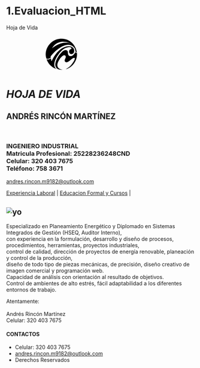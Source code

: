 # 1.Evaluacion_HTML
Hoja de Vida
<!DOCTYPE html>
<html>
  <head>
    <meta charset="utf-8">
    <meta name="viewport"content="width=device-width,user-escalable=no">
    <meta name="author"content="Andrés Rincón Martínez">
    <meta name="description"content="Hoja de Vida de Andrés Rincón Martínez">
    <title>hoja de vida curriculum vitae Resumen Curricular</title>
  </head>
  <body>
    <svg version="1.1" id="Capa_1" xmlns="http://www.w3.org/2000/svg" xmlns:xlink="http://www.w3.org/1999/xlink" x="0px" y="0px"
    	 width="300px" height="100px" viewBox="0 0 792 612" enable-background="new 0 0 792 612" xml:space="preserve">
    <circle fill="none" stroke="#FFFFFF" stroke-miterlimit="10" cx="378.535" cy="300.618" r="255.118"/>
    <path fill="none" stroke="#000000" stroke-miterlimit="10" d="M449.806,23.278"/>
    <path fill="none" stroke="#000000" stroke-miterlimit="10" d="M340.579,48.309"/>
    <path fill="none" stroke="#C85F9A" stroke-miterlimit="10" d="M284.528,417.721"/>
    <g>
    	<g>
    		<g>
    			<g>
    				<path d="M130.581,360.891C91.473,211.259,203.378,67.308,340.579,48.309c180.755-25.031,278.303,115,291.206,221.324
    					c0.191,1.577-22.91-10.3-22.91-10.3c0.297-11.736-2.547-25.004-5.791-38.029C589.25,165.758,521.521,95.005,400.501,95.499
    					C336.597,95.759,181.056,147.582,204.667,358C204.667,358,140.221,397.777,130.581,360.891z"/>
    			</g>
    		</g>
    	</g>
    	<g>
    		<g>
    			<g>
    				<path d="M200.74,338.875c60.927-77.208,101.079-108.541,153.593-143.138C543.667,71,602.762,219.712,600.418,211.873
    					C567.52,101.905,398.787,38.88,175.87,244.436C168.355,251.366,196.774,343.901,200.74,338.875z"/>
    			</g>
    		</g>
    	</g>
    	<path d="M136.483,381.422c-1.746-4.794,14.887,21.756,70.267-13.007c0,0,10.635,49.784,12.73,45.309
    		C314.388,210.993,432,175.5,484.768,170.139c59.115-6.006,81.739,20.405,90.732,32.361c4.533,6.026,9.608,14.471,11.89,29.338
    		c6.72,43.796-19.045,72.116-53.89,65.162c-4.531-0.904-11.167-1.333-20.5-14c-23.263-31.571,6-74.5,25.695-63.891
    		c1.729,0.932,23.969-45.301-52.778-32.638C433.937,195.047,387.528,222.667,328.5,306c-20.805,29.37-54.927,79.361-64,143
    		c-11.667,81.835,49.24,100.213,36.288,94.668c-4.446-1.903-26.441-8.963-54.438-24.804c0,0-7.18-2.75-31.978-22.956
    		C181.647,469.243,156,435,136.483,381.422z"/>
    	<path d="M387.5,555.736C281,555.776,269.5,486,284.528,432c15.264-54.846,50.972-110.5,77.33-140
    		c16.396-18.351,30.003-35.855,52.98-50.371C431.58,231.053,455.5,228.333,468.5,237c15.26,10.173,15.202,12.6,18.5,52.998
    		c2,24.502,22.305,38.478,30.5,40.002c43,8,71.167-29.382,89.5-63.001l25.653,11.999C646.5,402,558.5,520.5,450.023,545.579
    		C447.278,546.214,506,515.5,535.5,481c24.815-29.021,82.392-108.135,56.5-121c-18.115-9.001-67.915,39.612-93.5,57.721
    		c-47.334,33.502-66.966-0.664-66-13.221c2.5-32.5,15.86-33.924,18.303-57.721C453.5,320.5,428.765,314.095,417.5,317.5
    		c-21.5,6.5-50.969,40.39-53.226,43.479C256.5,508.5,343.333,547.998,398.663,554.953C400.048,555.127,391.94,555.734,387.5,555.736
    		z"/>
    </g>
    <linearGradient id="SVGID_1_" gradientUnits="userSpaceOnUse" x1="247.7793" y1="491.998" x2="247.7793" y2="491.998">
    	<stop  offset="0" style="stop-color:#FFFFFF"/>
    	<stop  offset="1" style="stop-color:#000000"/>
    </linearGradient>
    <path fill="url(#SVGID_1_)" stroke="#C85F9A" stroke-miterlimit="10" d="M247.779,491.998"/>
  </svg>
    <path fill="none" stroke="#C85F9A" stroke-miterlimit="10" d="M476.752,367.909"/>
    <p>
      <h1> <em> <strong> HOJA DE VIDA </strong> </em> </h1>
      <h2><strong> ANDRÉS RINCÓN MARTÍNEZ </strong></h2><br>
      <h3>INGENIERO INDUSTRIAL <br>
      Matricula Profesional: 25228236248CND <br>
      Celular: 320 403 7675 <br>
      Teléfono: 758 3671 <br></h3>
      <a href="andres.rincon.m9182@outlook.com">andres.rincon.m9182@outlook.com</a>  <br>
    </p>
    <p>
      <nav>
        <a href="html/experiencia.html">Experiencia Laboral</a> |
        <a href="html/educacion.html">Educacion Formal y Cursos</a> |
      </nav>
    </p>
    <p>
      <h2><img src="images/YO.gif" alt="yo" title="ANDRÉS RINCÓN MARTÍNEZ"></h2>
      <p>
        Especializado en Planeamiento Energético y Diplomado en Sistemas Integrados de Gestión (HSEQ, Auditor Interno), <br>
        con experiencia en la formulación, desarrollo y diseño de procesos, procedimientos, herramientas, proyectos industriales, <br>
        control de calidad, dirección de proyectos de energía renovable, planeación y control de la producción, <br>
        diseño de todo tipo de piezas mecánicas, de precisión, diseño creativo de imagen comercial y programación web. <br>
        Capacidad de análisis con orientación al resultado de objetivos. <br>
        Control de ambientes de alto estrés, fácil adaptabilidad a los diferentes entornos de trabajo. <br>
        <p>
          Atentamente: <br>
          <br>
          Andrés Rincón Martínez <br>
          Celular: 320 403 7675 <br>
        </p>
      </p>
    </p>
  </body>
  <footer>
    <h4>CONTACTOS</h4>
    <ul>
      <li> Celular: 320 403 7675 </li>
      <li> <a href="mailto:andres.rincon.m9182@outlook.com?subject=feedback">andres.rincon.m9182@outlook.com</a> </li>
      <li> Derechos Reservados </li>
    </ul>
  </footer>
</html>
